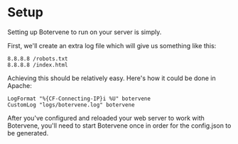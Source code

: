 # Setup

Setting up Botervene to run on your server is simply.

First, we'll create an extra log file which will give us something like this:

    8.8.8.8 /robots.txt
    8.8.8.8 /index.html

Achieving this should be relatively easy. Here's how it could be done in Apache:

    LogFormat "%{CF-Connecting-IP}i %U" botervene
    CustomLog "logs/botervene.log" botervene

After you've configured and reloaded your web server to work with Botervene, you'll need to start Botervene once in order for the config.json to be generated.


